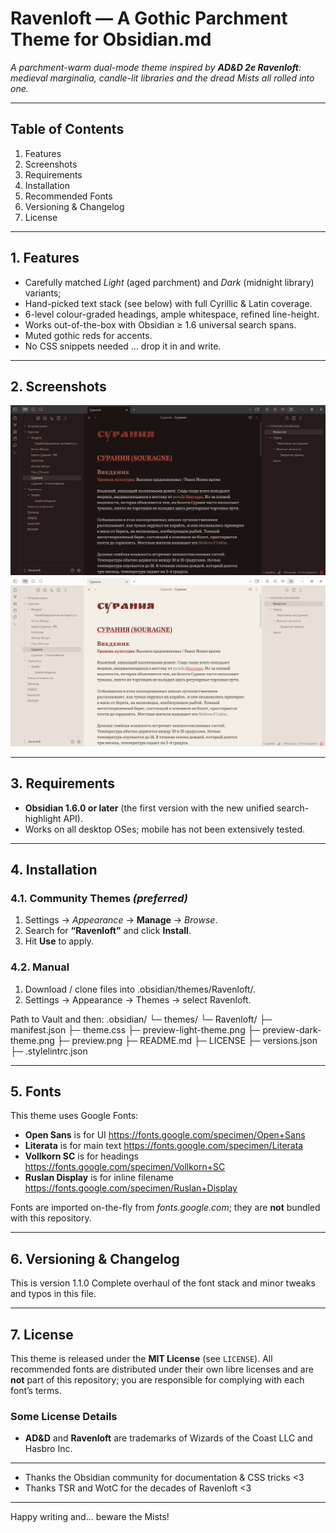 # Ravenloft — A Gothic Parchment Theme for Obsidian.md
*A parchment-warm dual-mode theme inspired by **AD&D 2e Ravenloft**: medieval marginalia, candle-lit libraries and the dread Mists all rolled into one.*

---
## Table of Contents
1. Features
2. Screenshots
3. Requirements
4. Installation
5. Recommended Fonts
6. Versioning & Changelog
7. License

---
## 1. Features
* Carefully matched *Light* (aged parchment) and *Dark* (midnight library) variants;
* Hand-picked text stack (see below) with full Cyrillic & Latin coverage.
* 6-level colour-graded headings, ample whitespace, refined line-height.
* Works out-of-the-box with Obsidian ≥ 1.6 universal search spans.
* Muted gothic reds for accents.
* No CSS snippets needed ... drop it in and write.

---
## 2. Screenshots
![Dark preview](preview-dark-theme.png)
![Light preview](preview-light-theme.png)  

---
## 3. Requirements
* **Obsidian 1.6.0 or later** (the first version with the new unified search-highlight API).  
* Works on all desktop OSes; mobile has not been extensively tested.

---
## 4. Installation

### 4.1. Community Themes *(preferred)*
1. Settings → *Appearance* → **Manage** → *Browse*.
2. Search for **“Ravenloft”** and click **Install**.
3. Hit **Use** to apply.
### 4.2. Manual
1. Download / clone files into .obsidian/themes/Ravenloft/.
2. Settings → Appearance → Themes → select Ravenloft.

Path to Vault and then:
.obsidian/
└─ themes/
   └─ Ravenloft/
      ├─ manifest.json
      ├─ theme.css
      ├─ preview-light-theme.png
      ├─ preview-dark-theme.png
      ├─ preview.png
      ├─ README.md
      ├─ LICENSE
      ├─ versions.json
      ├─ .stylelintrc.json

---
## 5. Fonts
This theme uses Google Fonts:

* **Open Sans** is for UI https://fonts.google.com/specimen/Open+Sans
* **Literata** is for main text https://fonts.google.com/specimen/Literata
* **Vollkorn SC** is for headings https://fonts.google.com/specimen/Vollkorn+SC
* **Ruslan Display** is for inline filename https://fonts.google.com/specimen/Ruslan+Display

Fonts are imported on-the-fly from *fonts.google.com*; they are **not** bundled with this repository.

---
## 6. Versioning & Changelog
This is version 1.1.0
Complete overhaul of the font stack and minor tweaks and typos in this file.

---
## 7. License
This theme is released under the **MIT License** (see `LICENSE`).
All recommended fonts are distributed under their own libre licenses and are **not** part of this repository; you are responsible for complying with each font’s terms.
### Some License Details
* **AD&D** and **Ravenloft** are trademarks of Wizards of the Coast LLC and Hasbro Inc.

---
* Thanks the Obsidian community for documentation & CSS tricks <3
* Thanks TSR and WotC for the decades of Ravenloft <3

---
Happy writing and... beware the Mists!